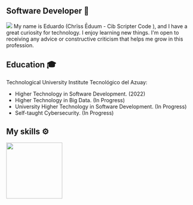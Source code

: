 ## Software Developer 👋

<img src="https://readme-typing-svg.demolab.com?font=BlinkMacSystemFont&weight=200&size=20&duration=4000&pause=1500&color=1B77F0&center=true&vCenter=true&width=344&height=24&lines=Cib+Scripter+Code+</>">
My name is Eduardo (Chrïss Ēduum - Cib Scripter Code </>), and I have a great curiosity for technology. I enjoy learning new things. I'm open to receiving any advice or constructive criticism that helps me grow in this profession.

## Education 🎓

Technological University Institute Tecnológico del Azuay:
- Higher Technology in Software Development. (2022)
- Higher Technology in Big Data. (In Progress)
- University Higher Technology in Software Development. (In Progress)
- Self-taught Cybersecurity. (In Progress)

## My skills ⚙️

<a href="https://github.com/cibscriptercode">
  <img height="150em" src="https://github-readme-stats-eight-theta.vercel.app/api/top-langs/?username=cibscriptercode&layout=compact&langs_count=10&theme=algolia"/>
</a>
